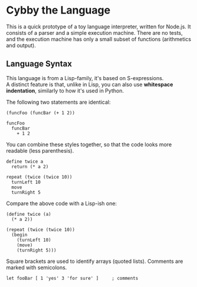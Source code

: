 # Cybby the Language

This is a quick prototype of a toy language interpreter, written for Node.js. It consists of a parser and a simple execution machine. There are no tests, and the execution machine has only a small subset of functions (arithmetics and output).

## Language Syntax

This language is from a Lisp-family, it's based on S-expressions.  
A distinct feature is that, unlike in Lisp, you can also use __whitespace indentation__, similarly to how it's used in Python.

The following two statements are identical:

```
(funcFoo (funcBar (+ 1 2))
```
```
funcFoo
  funcBar
    + 1 2
```

You can combine these styles together, so that the code looks more readable (less parenthesis).

```
define twice а
  return (* a 2)

repeat (twice (twice 10))
  turnLeft 10
  move
  turnRight 5
```

Compare the above code with a Lisp-ish one:

```
(define twice (а)
  (* a 2))

(repeat (twice (twice 10))
  (begin
    (turnLeft 10)
    (move)
    (turnRight 5)))
```

Square brackets are used to identify arrays (quoted lists). Comments are marked with semicolons.

```
let fooBar [ 1 'yes' 3 'for sure' ]     ; comments
```
